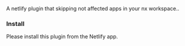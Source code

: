 A netlify plugin that skipping not affected apps in your nx workspace..

### Install
Please install this plugin from the Netlify app.

